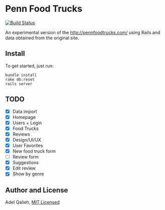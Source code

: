 # Penn Food Trucks

[![Build Status](https://travis-ci.org/adelq/pennfoodtrucks.svg?branch=master)](https://travis-ci.org/adelq/pennfoodtrucks)

An experimental version of the http://pennfoodtrucks.com/ using Rails and data
obtained from the original site.

## Install

To get started, just run:

    bundle install
    rake db:reset
    rails server

## TODO

 - [X] Data import
 - [X] Homepage
 - [X] Users + Login
 - [X] Food Trucks
 - [X] Reviews
 - [X] Design/UI/UX
 - [X] User Favorites
 - [X] New food truck form
 - [ ] Review form
 - [X] Suggestions
 - [X] Edit review
 - [X] Show by genre

## Author and License

Adel Qalieh, [MIT Licensed](LICENSE)
